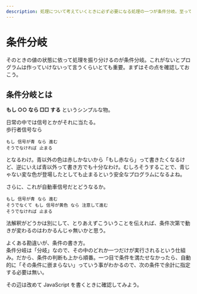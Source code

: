 ```yaml
---
description: 処理について考えていくときに必ず必要になる処理の一つが条件分岐。至ってシンプルなので整理して理解しよう。
---
```


# 条件分岐

そのときの値の状態に依って処理を振り分けるのが条件分岐。これがないとプログラムは作っていけないって言うくらいとても重要。まずはその点を確認しておこう。

## 条件分岐とは

**もし ○○ なら □□ する** というシンプルな物。

日常の中では信号とかがそれに当たる。  
歩行者信号なら

```
もし 信号が青 なら 進む
そうでなければ 止まる
```

となるわけ。青以外の色は赤しかないから「もし赤なら」って書きたくなるけど、逆にいえば青以外って書き方でも十分なわけ。むしろそうすることで、青じゃない変な色が登場したとしても止まるという安全なプログラムになるよね。

さらに、これが自動車信号だとどうなるか。

```
もし 信号が青 なら 進む
そうでなくて もし 信号が黄色 なら 注意して進む
そうでなければ 止まる
```

法解釈がどうかは別にして、とりあえずこういうことを伝えれば、条件次第で動きが変わるのはわかるんじゃ無いかと思う。

よくある勘違いが、条件の書き方。  
条件分岐は「分岐」なので、その中のどれか一つだけが実行されるという仕組み。だから、条件の判断も上から順番。一つ目で条件を満たせなかったら、自動的に「その条件に嵌まらない」っていう事がわかるので、次の条件で余計に指定する必要は無い。

その辺は改めて JavaScript を書くときに確認してみよう。
